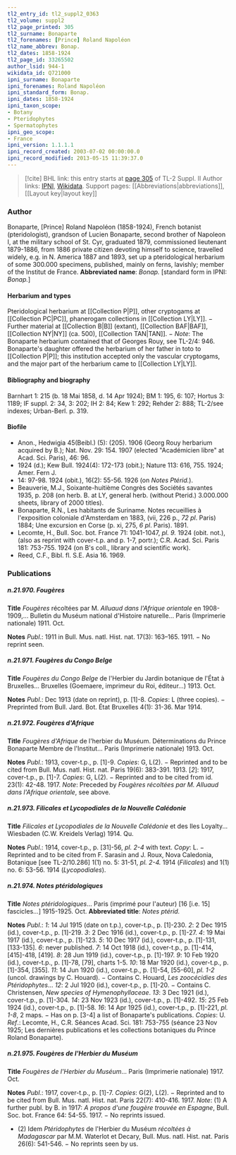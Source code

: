```yaml
---
tl2_entry_id: tl2_suppl2_0363
tl2_volume: suppl2
tl2_page_printed: 305
tl2_surname: Bonaparte
tl2_forenames: [Prince] Roland Napoléon
tl2_name_abbrev: Bonap.
tl2_dates: 1858-1924
tl2_page_id: 33265502
author_lsid: 944-1
wikidata_id: Q721000
ipni_surname: Bonaparte
ipni_forenames: Roland Napoléon
ipni_standard_form: Bonap.
ipni_dates: 1858-1924
ipni_taxon_scope: 
- Botany
- Pteridophytes
- Spermatophytes
ipni_geo_scope: 
- France
ipni_version: 1.1.1.1
ipni_record_created: 2003-07-02 00:00:00.0
ipni_record_modified: 2013-05-15 11:39:37.0
---
```


> [!cite] BHL link: this entry starts at [page 305](https://www.biodiversitylibrary.org/page/33265502) of TL-2 Suppl. II
> Author links: [IPNI](https://www.ipni.org/a/944-1), [Wikidata](https://www.wikidata.org/wiki/Q721000). Support pages: [[Abbreviations|abbreviations]], [[Layout key|layout key]]

### Author

Bonaparte, \[Prince\] Roland Napoléon (1858-1924), French botanist (pteridologist), grandson of Lucien Bonaparte, second brother of Napoleon I, at the military school of St. Cyr, graduated 1879, commissioned lieutenant 1879-1886, from 1886 private citizen devoting himself to science, travelled widely, e.g. in N. America 1887 and 1893, set up a pteridological herbarium of some 300.000 specimens, published, mainly on ferns, lavishly; member of the Institut de France. 
**Abbreviated name**: *Bonap.* \[standard form in IPNI: *Bonap.*\]

#### Herbarium and types

Pteridological herbarium at [[Collection P|P]], other cryptogams at [[Collection PC|PC]], phanerogam collections in [[Collection LY|LY]]. − Further material at [[Collection B|B]] (extant), [[Collection BAF|BAF]], [[Collection NY|NY]] (ca. 500), [[Collection TAN|TAN]]. − *Note*: The Bonaparte herbarium contained that of Georges Rouy, see TL-2/4: 946. Bonaparte's daughter offered the herbarium of her father in toto to [[Collection P|P]]; this institution accepted only the vascular cryptogams, and the major part of the herbarium came to [[Collection LY|LY]].

#### Bibliography and biography

Barnhart 1: 215 (b. 18 Mai 1858, d. 14 Apr 1924); BM 1: 195, 6: 107; Hortus 3: 1189; IF suppl. 2: 34, 3: 202; IH 2: 84; Kew 1: 292; Rehder 2: 888; TL-2/see indexes; Urban-Berl. p. 319.

#### Biofile

- Anon., Hedwigia 45(Beibl.) (5): (205). 1906 (Georg Rouy herbarium acquired by B.); Nat. Nov. 29: 154. 1907 (elected "Académicien libre" at Acad. Sci. Paris), 46: 96.
- 1924 (d.); Kew Bull. 1924(4): 172-173 (obit.); Nature 113: 616, 755. 1924; Amer. Fern J.
- 14: 97-98. 1924 (obit.), 16(2): 55-56. 1926 (on *Notes Ptérid.*).
- Beauverie, M.J., Soixante-huitième Congrès des Sociétés savantes 1935, p. 208 (on herb. B. at LY, general herb. (without Pterid.) 3.000.000 sheets, library of 2000 titles).
- Bonaparte, R.N., Les habitants de Suriname. Notes recueillies à l'exposition coloniale d'Amsterdam en 1883, (vii, 226 p., *72 pl*. Paris) 1884; Une excursion en Corse (p. xi, 275, *6 pl*. Paris). 1891.
- Lecomte, H., Bull. Soc. bot. France 71: 1041-1047, *pl. 9.* 1924 (obit. not.), (also as reprint with cover-t.p. and p. 1-7, portr.); C.R. Acad. Sci. Paris 181: 753-755. 1924 (on B's coll., library and scientific work).
- Reed, C.F., Bibl. fl. S.E. Asia 16. 1969.

### Publications

##### n.21.970. Fougères

**Title**
*Fougères* récoltées par M. *Alluaud dans l'Afrique orientale* en 1908-1909,... Bulletin du Muséum national d'Histoire naturelle... Paris (Imprimerie nationale) 1911. Oct.

**Notes**
*Publ*.: 1911 in Bull. Mus. natl. Hist. nat. 17(3): 163–165. 1911. − No reprint seen.

##### n.21.971. Fougères du Congo Belge

**Title**
*Fougères du Congo Belge* de l'Herbier du Jardin botanique de l'État à Bruxelles... Bruxelles (Goemaere, imprimeur du Roi, éditeur...) 1913. Oct.

**Notes**
*Publ*.: Dec 1913 (date on reprint), p. \[1\]-8. *Copies*: L (three copies). − Preprinted from Bull. Jard. Bot. État Bruxelles 4(1): 31-36. Mar 1914.

##### n.21.972. Fougères d'Afrique

**Title**
*Fougères d'Afrique* de l'herbier du Muséum. Déterminations du Prince Bonaparte Membre de l'Institut... Paris (Imprimerie nationale) 1913. Oct.

**Notes**
*Publ*.: 1913, cover-t.p., p. \[1\]-9. *Copies*: G, L(2). − Reprinted and to be cited from Bull. Mus. natl. Hist. nat. Paris 19(6): 383-391. 1913.
\[*2*\]: 1917, cover-t.p., p. \[1\]-7. *Copies*: G, L(2). − Reprinted and to be cited from id. 23(1): 42-48. 1917.
*Note*: Preceded by *Fougères récoltées par M. Alluaud dans l'Afrique orientale*, see above.

##### n.21.973. Filicales et Lycopodiales de la Nouvelle Calédonie

**Title**
*Filicales et Lycopodiales de la Nouvelle Calédonie* et des Iles Loyalty... Wiesbaden (C.W. Kreidels Verlag) 1914. Qu.

**Notes**
*Publ*.: 1914, cover-t.p., p. \[31\]-56, *pl. 2-4* with text. *Copy*: L. − Reprinted and to be cited from F. Sarasin and J. Roux, Nova Caledonia, Botanique \[see TL-2/10.286\] 1(1) no. 5: 31-51, *pl. 2-4.* 1914 (*Filicales*) and 1(1) no. 6: 53-56. 1914 (*Lycopodiales*).

##### n.21.974. Notes ptéridologiques

**Title**
*Notes ptéridologiques*... Paris (imprimé pour l'auteur) \[16 \[i.e. 15\] fascicles...\] 1915-1925. Oct.
**Abbreviated title**: *Notes ptérid.*

**Notes**
*Publ*.: *1*: 14 Jul 1915 (date on t.p.), cover-t.p., p. \[1\]-230.
*2*: 2 Dec 1915 (id.), cover-t.p., p. \[1\]-219.
*3*: 2 Dec 1916 (id.), cover-t.p., p. \[1\]-27.
*4*: 19 Mai 1917 (id.), cover-t.p., p. \[1\]-123.
*5*: 10 Dec 1917 (id.), cover-t.p., p. \[1\]-131, \[133-135\].
*6*: never published.
*7*: 14 Oct 1918 (id.), cover-t.p., p. \[1\]-414, \[415\]-418, \[419\].
*8*: 28 Jun 1919 (id.), cover-t.p., p. \[1\]-197.
*9*: 10 Feb 1920 (id.), cover-t.p., p. \[1\]-78, \[79\], charts 1-5.
*10*: 18 Mar 1920 (id.), cover-t.p., p. \[1\]-354, \[355\].
*11*: 14 Jun 1920 (id.), cover-t.p., p. \[1\]-54, \[55-60\], *pl. 1-2* (uncol. drawings by C. Houard). − Contains C. Houard, *Les zoocécidies des Ptéridophytes*...
*12*: 2 Jul 1920 (id.), cover-t.p., p. \[1\]-20. − Contains C. Christensen, *New species of Hymenophyllaceae*.
*13*: 3 Dec 1921 (id.), cover-t.p., p. \[1\]-304.
*14*: 23 Nov 1923 (id.), cover-t.p., p. \[1\]-492.
*15*: 25 Feb 1924 (id.), cover-t.p., p. \[1\]-58.
*16*: 14 Apr 1925 (id.), cover-t.p., p. \[1\]-221, *pl. 1-8*, 2 maps. − Has on p. \[3-4\] a list of Bonaparte's publications.
*Copies*: U.
*Ref*.: Lecomte, H., C.R. Séances Acad. Sci. 181: 753-755 (séance 23 Nov 1925; Les dernières publications et les collections botaniques du Prince Roland Bonaparte).

##### n.21.975. Fougères de l'Herbier du Muséum

**Title**
*Fougères de l'Herbier du Muséum*... Paris (Imprimerie nationale) 1917. Oct.

**Notes**
*Publ*.: 1917, cover-t.p., p. \[1\]-7. *Copies*: G(2), L(2). − Reprinted and to be cited from Bull. Mus. natl. Hist. nat. Paris 22(7): 410-416. 1917.
*Note*: (1) A further publ. by B. in 1917: *A propos d'une fougère trouvée en Espagne*, Bull. Soc. bot. France 64: 54-55. 1917. − No reprints issued.
- (2) Idem *Ptéridophytes* de l'Herbier du Muséum *récoltées à Madagascar* par M.M. Waterlot et Decary, Bull. Mus. natl. Hist. nat. Paris 26(6): 541-546. − No reprints seen by us.

